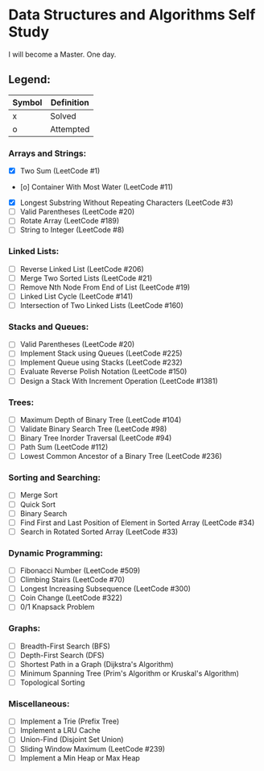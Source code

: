 # Data Structures and Algorithms Self Study

I will become a Master. One day.

## Legend:

| Symbol | Definition |
| ------ | ---------- |
|   x    | Solved     |
|   o    | Attempted  |

### Arrays and Strings:

- [x]   Two Sum (LeetCode #1)
- [o]   Container With Most Water (LeetCode #11)
- [x]   Longest Substring Without Repeating Characters (LeetCode #3)
- [ ]   Valid Parentheses (LeetCode #20)
- [ ]   Rotate Array (LeetCode #189)
- [ ]   String to Integer (LeetCode #8)

### Linked Lists:

- [ ]   Reverse Linked List (LeetCode #206)
- [ ]   Merge Two Sorted Lists (LeetCode #21)
- [ ]   Remove Nth Node From End of List (LeetCode #19)
- [ ]   Linked List Cycle (LeetCode #141)
- [ ]   Intersection of Two Linked Lists (LeetCode #160)

### Stacks and Queues:

- [ ]   Valid Parentheses (LeetCode #20)
- [ ]   Implement Stack using Queues (LeetCode #225)
- [ ]   Implement Queue using Stacks (LeetCode #232)
- [ ]   Evaluate Reverse Polish Notation (LeetCode #150)
- [ ]   Design a Stack With Increment Operation (LeetCode #1381)

### Trees:

- [ ]   Maximum Depth of Binary Tree (LeetCode #104)
- [ ]   Validate Binary Search Tree (LeetCode #98)
- [ ]   Binary Tree Inorder Traversal (LeetCode #94)
- [ ]   Path Sum (LeetCode #112)
- [ ]   Lowest Common Ancestor of a Binary Tree (LeetCode #236)

### Sorting and Searching:

- [ ]   Merge Sort
- [ ]   Quick Sort
- [ ]   Binary Search
- [ ]   Find First and Last Position of Element in Sorted Array (LeetCode #34)
- [ ]   Search in Rotated Sorted Array (LeetCode #33)

### Dynamic Programming:

- [ ]   Fibonacci Number (LeetCode #509)
- [ ]   Climbing Stairs (LeetCode #70)
- [ ]   Longest Increasing Subsequence (LeetCode #300)
- [ ]   Coin Change (LeetCode #322)
- [ ]   0/1 Knapsack Problem

### Graphs:

- [ ]   Breadth-First Search (BFS)
- [ ]   Depth-First Search (DFS)
- [ ]   Shortest Path in a Graph (Dijkstra's Algorithm)
- [ ]   Minimum Spanning Tree (Prim's Algorithm or Kruskal's Algorithm)
- [ ]   Topological Sorting

### Miscellaneous:

- [ ]   Implement a Trie (Prefix Tree)
- [ ]   Implement a LRU Cache
- [ ]   Union-Find (Disjoint Set Union)
- [ ]   Sliding Window Maximum (LeetCode #239)
- [ ]   Implement a Min Heap or Max Heap
